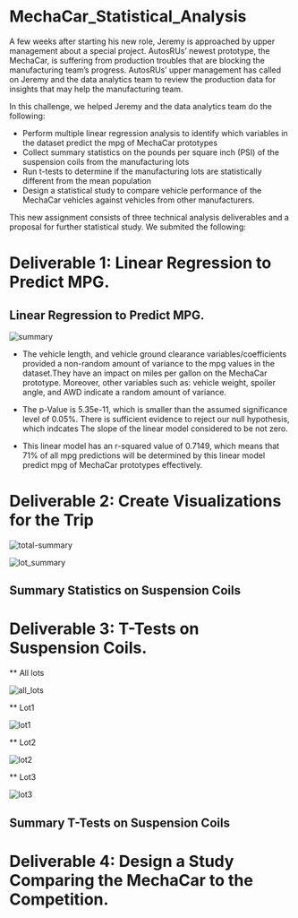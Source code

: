 # MechaCar_Statistical_Analysis


A few weeks after starting his new role, Jeremy is approached by upper management about a special project. AutosRUs’ newest prototype, the MechaCar, is suffering from production troubles that are blocking the manufacturing team’s progress. AutosRUs’ upper management has called on Jeremy and the data analytics team to review the production data for insights that may help the manufacturing team.

In this challenge, we helped Jeremy and the data analytics team do the following:

- Perform multiple linear regression analysis to identify which variables in the dataset predict the mpg of MechaCar prototypes
- Collect summary statistics on the pounds per square inch (PSI) of the suspension coils from the manufacturing lots
- Run t-tests to determine if the manufacturing lots are statistically different from the mean population
- Design a statistical study to compare vehicle performance of the MechaCar vehicles against vehicles from other manufacturers. 

This new assignment consists of three technical analysis deliverables and a proposal for further statistical study. We submited the following:

# Deliverable 1: Linear Regression to Predict MPG.
## Linear Regression to Predict MPG.

![summary](https://user-images.githubusercontent.com/92646311/180630437-b72f1f3f-7316-4013-8049-56d69f39dd46.png)


- The vehicle length, and vehicle ground clearance variables/coefficients provided a non-random amount of variance to the mpg values in the dataset.They have an  impact on miles per gallon on the MechaCar prototype. Moreover, other variables such as:  vehicle weight, spoiler angle, and AWD  indicate a random amount of variance. 

- The p-Value is 5.35e-11, which is  smaller than the assumed significance level of 0.05%. There is sufficient evidence to reject our null hypothesis, which indcates The slope of the linear model considered to be not zero.

- This linear model has an r-squared value of 0.7149, which means that 71% of all mpg predictions will be determined by this linear model predict mpg of MechaCar prototypes effectively.

# Deliverable 2: Create Visualizations for the Trip

![total-summary](https://user-images.githubusercontent.com/92646311/180630621-f35296ff-db8d-4c42-b683-4514b633b2ea.png)

![lot_summary](https://user-images.githubusercontent.com/92646311/180630627-e38a3c4d-fcd1-4f61-9905-d36b7108c759.png)

## Summary Statistics on Suspension Coils


# Deliverable 3: T-Tests on Suspension Coils.

** All lots

![all_lots](https://user-images.githubusercontent.com/92646311/180630684-147fe8d9-7e3a-4b40-9e51-d5a58e9f1a69.png)

** Lot1

![lot1](https://user-images.githubusercontent.com/92646311/180630698-30f2446c-8d9f-4222-b56a-d74b54081b5d.png)

** Lot2

![lot2](https://user-images.githubusercontent.com/92646311/180630718-e9618f94-42b0-4f93-a854-808e329bf622.png)

** Lot3

![lot3](https://user-images.githubusercontent.com/92646311/180630725-5a4ecb38-7bad-48a2-b205-e915cc486909.png)

## Summary T-Tests on Suspension Coils

# Deliverable 4: Design a Study Comparing the MechaCar to the Competition.
